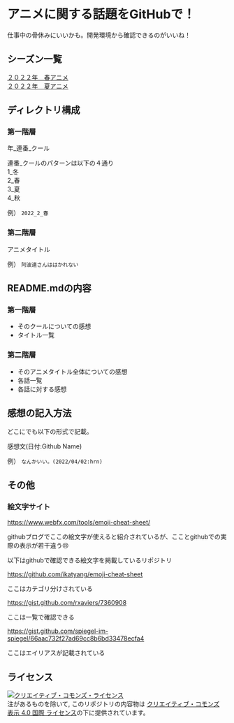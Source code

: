 # アニメに関する話題をGitHubで！

仕事中の骨休みにいいかも。開発環境から確認できるのがいいね！

## シーズン一覧

[２０２２年　春アニメ](./2022_2_%E6%98%A5/)  
[２０２２年　夏アニメ](./2022_3_%E5%A4%8F/)  

## ディレクトリ構成

### 第一階層
年_連番_クール

連番_クールのパターンは以下の４通り  
1_冬  
2_春  
3_夏  
4_秋  

例） `2022_2_春`

### 第二階層

アニメタイトル

例） `阿波連さんははかれない`
## README.mdの内容

### 第一階層

* そのクールについての感想
* タイトル一覧

### 第二階層

* そのアニメタイトル全体についての感想
* 各話一覧
* 各話に対する感想

## 感想の記入方法

どこにでも以下の形式で記載。

感想文(日付:Github Name)

例） `なんかいい。(2022/04/02:hrn)`

## その他

### 絵文字サイト

https://www.webfx.com/tools/emoji-cheat-sheet/

githubブログでここの絵文字が使えると紹介されているが、こことgithubでの実際の表示が若干違う:cry:

以下はgithubで確認できる絵文字を掲載しているリポジトリ

https://github.com/ikatyang/emoji-cheat-sheet

ここはカテゴリ分けされている

https://gist.github.com/rxaviers/7360908

ここは一覧で確認できる

https://gist.github.com/spiegel-im-spiegel/66aac732f27ad69cc8b6bd33478ecfa4

ここはエイリアスが記載されている

## ライセンス

<a rel="license" href="http://creativecommons.org/licenses/by/4.0/"><img alt="クリエイティブ・コモンズ・ライセンス" style="border-width:0" src="https://i.creativecommons.org/l/by/4.0/88x31.png" /></a><br /> 注があるものを除いて, このリポジトリの内容物は <a rel="license" href="http://creativecommons.org/licenses/by/4.0/">クリエイティブ・コモンズ 表示 4.0 国際 ライセンス</a>の下に提供されています。
